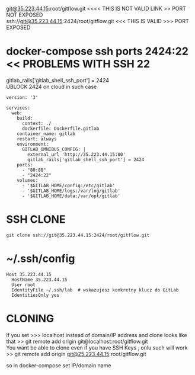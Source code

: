
git@35.223.44.15:root/gitflow.git <<<< THIS IS NOT VALID LINK >> PORT NOT EXPOSED  
ssh://git@35.223.44.15:2424/root/gitflow.git <<< THIS IS VALID >>> PORT EXPOSED

# docker-compose ssh ports 2424:22 << PROBLEMS WITH SSH 22  
gitlab_rails['gitlab_shell_ssh_port'] = 2424  
UBLOCK 2424 on cloud in such case  
```
version: '3'

services:
  web:
    build:
      context: ./
      dockerfile: Dockerfile.gitlab
    container_name: gitlab
    restart: always
    environment:
      GITLAB_OMNIBUS_CONFIG: |
        external_url 'http://35.223.44.15:80'
        gitlab_rails['gitlab_shell_ssh_port'] = 2424
    ports:
      - "80:80"
      - "2424:22"
    volumes:
      - '$GITLAB_HOME/config:/etc/gitlab'
      - '$GITLAB_HOME/logs:/var/log/gitlab'
      - '$GITLAB_HOME/data:/var/opt/gitlab' 

```


# SSH CLONE
```git clone ssh://git@35.223.44.15:2424/root/gitflow.git```

# ~/.ssh/config
```
Host 35.223.44.15
  HostName 35.223.44.15
  User root
  IdentityFile ~/.ssh/lab  # wskazujesz konkretny klucz do GitLab
  IdentitiesOnly yes
```

# CLONING

If you set >>> localhost instead of domain/IP address and clone looks like that >> git remote add origin git@localhost:root/gitflow.git  
You want be able to clone even if you have SSH Keys , onlu such will work >> git remote add origin git@25.223.44.15:root/gitflow.git

so in docker-compose set IP/domain name  



```


```
